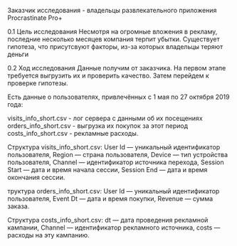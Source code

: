 Заказчик исследования - владельцы развлекательного приложения Procrastinate Pro+

0.1  Цель исследования
Несмотря на огромные вложения в рекламу, последние несколько месяцев компания терпит убытки. Существует гипотеза, что присутсвуют факторы, из-за которых владельцы теряют деньги

0.2  Ход исследования
Данные получим от заказчика. На первом этапе требуется выгрузить их и проверить качество. Затем перейдем к проверке гипотезы.

Есть данные о пользователях, привлечённых с 1 мая по 27 октября 2019 года:

visits_info_short.csv - лог сервера с данными об их посещениях orders_info_short.csv - выгрузка их покупок за этот период costs_info_short.csv - рекламные расходы.

Структура visits_info_short.csv: User Id — уникальный идентификатор пользователя,
Region — страна пользователя,
Device — тип устройства пользователя,
Channel — идентификатор источника перехода,
Session Start — дата и время начала сессии,
Session End — дата и время окончания сессии.

труктура orders_info_short.csv: User Id — уникальный идентификатор пользователя,
Event Dt — дата и время покупки,
Revenue — сумма заказа.

Структура costs_info_short.csv: dt — дата проведения рекламной кампании,
Channel — идентификатор рекламного источника,
costs — расходы на эту кампанию.
